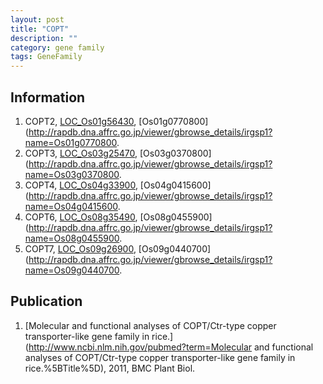 ```yaml
---
layout: post
title: "COPT"
description: ""
category: gene family
tags: GeneFamily
---
```


## Information
1. COPT2, [LOC_Os01g56430](http://rice.plantbiology.msu.edu/cgi-bin/ORF_infopage.cgi?orf=LOC_Os01g56430), [Os01g0770800](http://rapdb.dna.affrc.go.jp/viewer/gbrowse_details/irgsp1?name=Os01g0770800.
2. COPT3, [LOC_Os03g25470](http://rice.plantbiology.msu.edu/cgi-bin/ORF_infopage.cgi?orf=LOC_Os03g25470), [Os03g0370800](http://rapdb.dna.affrc.go.jp/viewer/gbrowse_details/irgsp1?name=Os03g0370800.
3. COPT4, [LOC_Os04g33900](http://rice.plantbiology.msu.edu/cgi-bin/ORF_infopage.cgi?orf=LOC_Os04g33900), [Os04g0415600](http://rapdb.dna.affrc.go.jp/viewer/gbrowse_details/irgsp1?name=Os04g0415600.
4. COPT6, [LOC_Os08g35490](http://rice.plantbiology.msu.edu/cgi-bin/ORF_infopage.cgi?orf=LOC_Os08g35490), [Os08g0455900](http://rapdb.dna.affrc.go.jp/viewer/gbrowse_details/irgsp1?name=Os08g0455900.
5. COPT7, [LOC_Os09g26900](http://rice.plantbiology.msu.edu/cgi-bin/ORF_infopage.cgi?orf=LOC_Os09g26900), [Os09g0440700](http://rapdb.dna.affrc.go.jp/viewer/gbrowse_details/irgsp1?name=Os09g0440700.

## Publication
1. [Molecular and functional analyses of COPT/Ctr-type copper transporter-like gene family in rice.](http://www.ncbi.nlm.nih.gov/pubmed?term=Molecular and functional analyses of COPT/Ctr-type copper transporter-like gene family in rice.%5BTitle%5D), 2011, BMC Plant Biol.


